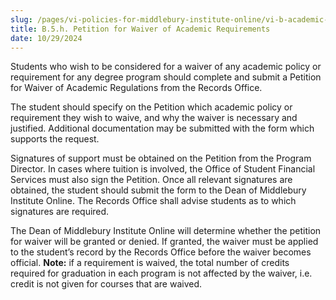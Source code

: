 ```yaml
---
slug: /pages/vi-policies-for-middlebury-institute-online/vi-b-academic-policies/b-5-grades-credits-academic-policies/b-5-g-petition-for-waiver
title: B.5.h. Petition for Waiver of Academic Requirements
date: 10/29/2024
---
```

Students who wish to be considered for a waiver of any academic policy or requirement for any degree program should complete and submit a Petition for Waiver of Academic Regulations from the Records Office. 

The student should specify on the Petition which academic policy or requirement they wish to waive, and why the waiver is necessary and justified. Additional documentation may be submitted with the form which supports the request. 

Signatures of support must be obtained on the Petition from the Program Director. In cases where tuition is involved, the Office of Student Financial Services must also sign the Petition. Once all relevant signatures are obtained, the student should submit the form to the Dean of Middlebury Institute Online. The Records Office shall advise students as to which signatures are required. 

The Dean of Middlebury Institute Online will determine whether the petition for waiver will be granted or denied. If granted, the waiver must be applied to the student’s record by the Records Office before the waiver becomes official. **Note:** if a requirement is waived, the total number of credits required for graduation in each program is not affected by the waiver, i.e. credit is not given for courses that are waived.
